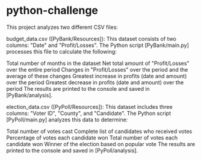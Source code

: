 # python-challenge

This project analyzes two different CSV files:

budget_data.csv ([PyBank/Resources]):
This dataset consists of two columns: "Date" and "Profit/Losses". The Python script [PyBank/main.py] processes this file to calculate the following:

Total number of months in the dataset
Net total amount of "Profit/Losses" over the entire period
Changes in "Profit/Losses" over the period and the average of these changes
Greatest increase in profits (date and amount) over the period
Greatest decrease in profits (date and amount) over the period
The results are printed to the console and saved in [PyBank/analysis].

election_data.csv ([PyPoll/Resources]):
This dataset includes three columns: "Voter ID", "County", and "Candidate". The Python script [PyPoll/main.py] analyzes this data to determine:

Total number of votes cast
Complete list of candidates who received votes
Percentage of votes each candidate won
Total number of votes each candidate won
Winner of the election based on popular vote
The results are printed to the console and saved in [PyPoll/analysis].

